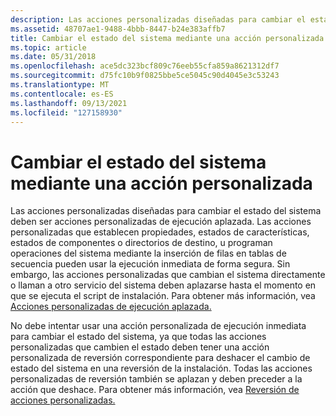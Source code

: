 ```yaml
---
description: Las acciones personalizadas diseñadas para cambiar el estado del sistema deben ser acciones personalizadas de ejecución aplazada.
ms.assetid: 48707ae1-9488-4bbb-8447-b24e383affb7
title: Cambiar el estado del sistema mediante una acción personalizada
ms.topic: article
ms.date: 05/31/2018
ms.openlocfilehash: ace5dc323bcf809c76eeb55cfa859a8621312df7
ms.sourcegitcommit: d75fc10b9f0825bbe5ce5045c90d4045e3c53243
ms.translationtype: MT
ms.contentlocale: es-ES
ms.lasthandoff: 09/13/2021
ms.locfileid: "127158930"
---
```

# <a name="changing-the-system-state-using-a-custom-action"></a>Cambiar el estado del sistema mediante una acción personalizada

Las acciones personalizadas diseñadas para cambiar el estado del sistema deben ser acciones personalizadas de ejecución aplazada. Las acciones personalizadas que establecen propiedades, estados de características, estados de componentes o directorios de destino, u programan operaciones del sistema mediante la inserción de filas en tablas de secuencia pueden usar la ejecución inmediata de forma segura. Sin embargo, las acciones personalizadas que cambian el sistema directamente o llaman a otro servicio del sistema deben aplazarse hasta el momento en que se ejecuta el script de instalación. Para obtener más información, vea [Acciones personalizadas de ejecución aplazada.](deferred-execution-custom-actions.md)

No debe intentar usar una acción personalizada de ejecución inmediata para cambiar el estado del sistema, ya que todas las acciones personalizadas que cambien el estado deben tener una acción personalizada de reversión correspondiente para deshacer el cambio de estado del sistema en una reversión de la instalación. Todas las acciones personalizadas de reversión también se aplazan y deben preceder a la acción que deshace. Para obtener más información, vea [Reversión de acciones personalizadas.](rollback-custom-actions.md)

 

 



